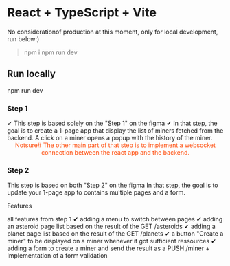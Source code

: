 # React + TypeScript + Vite

No considerationof production at this moment, only for local development, run below:)

> npm i
> npm run dev

## Run locally

npm run dev

### Step 1

✔ This step is based solely on the "Step 1" on the figma
✔ In that step, the goal is to create a 1-page app that display the list of miners fetched from the backend. A click on a miner opens a popup with the history of the miner.
<span style="display:block;text-align:center;color:orangered;">Notsure# The other main part of that step is to implement a websocket connection between the react app and the backend.</span>

### Step 2

This step is based on both "Step 2" on the figma
In that step, the goal is to update your 1-page app to contains multiple pages and a form.

Features

all features from step 1
✔ adding a menu to switch between pages
✔ adding an asteroid page list based on the result of the GET /asteroids
✔ adding a planet page list based on the result of the GET /planets
✔ a button "Create a miner" to be displayed on a miner whenever it got sufficient ressources
✔ adding a form to create a miner and send the result as a PUSH /miner + Implementation of a form validation
